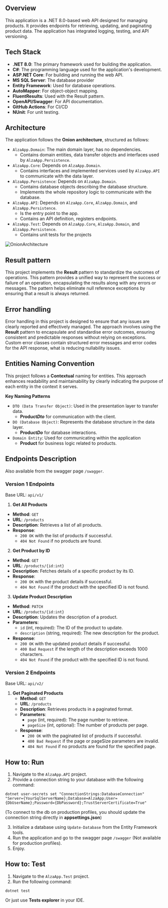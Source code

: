 ## Overview
This application is a .NET 8.0-based web API designed for managing products. It provides endpoints for retrieving, updating, and paginating product data. The application has integrated logging, testing, and API versioning.

## Tech Stack
- **.NET 8.0**: The primary framework used for building the application.
- **C#**: The programming language used for the application's development.
- **ASP.NET Core**: For building and running the web API.
- **MS SQL Server**: The database provider
- **Entity Framework**: Used for database operations.
- **AutoMapper**: For object-object mapping.
- **FluentResults**: Used with the Result pattern.
- **OpenAPI/Swagger**: For API documentation.
- **GitHub Actions**: For CI/CD
- **NUnit**: For unit testing.
 
## Architecture
The application follows the **Onion architecture**, structured as follows:
- `AlzaApp.Domain`: The main domain layer, has no dependencies.
  - Contains domain entities, data transfer objects and interfaces used by `AlzaApp.Persistence`.
- `AlzaApp.Core`: Depends on `AlzaApp.Domain`.
  - Contains interfaces and implemented services used by `AlzaApp.API` to communicate with the data layer.
- `AlzaApp.Persistence`: Depends on `AlzaApp.Domain`.
  - Contains database objects describing the database structure.
  - Implements the whole repository logic to communicate with the database.
- `AlzaApp.API`: Depends on `AlzaApp.Core`, `AlzaApp.Domain`, and `AlzaApp.Persistence`.
  - Is the entry point to the app.
  - Contains an API definition, registers endpoints.
- `AlzaApp.Test`: Depends on `AlzaApp.Core`, `AlzaApp.Domain`, and `AlzaApp.Persistence`.
  - Contains unit tests for the projects

![OnionArchitecture](https://github.com/user-attachments/assets/acb47f4f-179d-489a-836c-62fe34ab2117)

## Result pattern
This project implements the **Result** pattern to standardize the outcomes of operations. This pattern provides a unified way to represent the success or failure of an operation, encapsulating the results along with any errors or messages. The pattern helps eliminate null reference exceptions by ensuring that a result is always returned.

## Error handling
Error handling in this project is designed to ensure that any issues are clearly reported and effectively managed. The approach involves using the **Result** pattern to encapsulate and standardise error outcomes, ensuring consistent and predictable responses without relying on exceptions. Custom error classes contain structured error messages and error codes for the API response, what is reducing nullability issues.

## Entities Naming Convention
This project follows a **Contextual** naming for entities. This approach enhances readability and maintainability by clearly indicating the purpose of each entity in the context it serves.

**Key Naming Patterns**
- `DTO (Data Transfer Object)`: Used in the presentation layer to transfer data.
  - **Product*Dto*** for communication with the client.
- `DO (Database Object)`: Represents the database structure in the data layer.
  - **Product*Do*** for database interactions.
- `Domain Entity`: Used for communicating within the application
  - **Product** for business logic related to products.

## Endpoints Description
Also available from the swagger page `/swagger`.

### Version 1 Endpoints

Base URL: `api/v1/`

1. **Get All Products**
- **Method**: `GET`
- **URL**: `/products`
- **Description**: Retrieves a list of all products.
- **Response**: 
  - `200 OK` with the list of products if successful.
  - `404 Not Found` if no products are found.

2. **Get Product by ID**
- **Method**: `GET`
- **URL**: `/products/{id:int}`
- **Description**: Fetches details of a specific product by its ID.
- **Response**: 
  - `200 OK` with the product details if successful.
  - `404 Not Found` if the product with the specified ID is not found.

3. **Update Product Description**
- **Method**: `PATCH`
- **URL**: `/products/{id:int}`
- **Description**: Updates the description of a product.
- **Parameters**:
  - `id` (int, required): The ID of the product to update.
  - `description` (string, required): The new description for the product.
- **Response**:
  - `200 OK` with the updated product details if successful.
  - `400 Bad Request` if the length of the description exceeds 1000 characters.
  - `404 Not Found` if the product with the specified ID is not found.

### Version 2 Endpoints

Base URL: `api/v2/`

1. **Get Paginated Products**
   - **Method**: `GET`
   - **URL**: `/products`
   - **Description**: Retrieves products in a paginated format.
   - **Parameters**:
     - `page` (int, required): The page number to retrieve.
     - `pageSize` (int, optional): The number of products per page.
   - **Response**: 
     - `200 OK` with the paginated list of products if successful.
     - `400 Bad Request` if the page or pageSize parameters are invalid.
     - `404 Not Found` if no products are found for the specified page.


## How to: Run
1. Navigate to the `AlzaApp.API` project.
2. Provide a connection string to your database with the following command:
```
dotnet user-secrets set "ConnectionStrings:DatabaseConnection" "Server={YourSqlServerName};Database=AlzaApp;User={DbUserName};Password={DbPassword};TrustServerCertificate=True"
```
(To connect to the db on production profiles, you should update the connection string directly in **appsettings.json**)

3. Initialize a database using `Update-Database` from the Entity Framework tools.
4. Run the application and go to the swagger page `/swagger` (Not available for production profiles).
5. Enjoy.

## How to: Test
1. Navigate to the `AlzaApp.Test` project.
2. Run the following command:
```
dotnet test
```
Or just use **Tests explorer** in your IDE.
